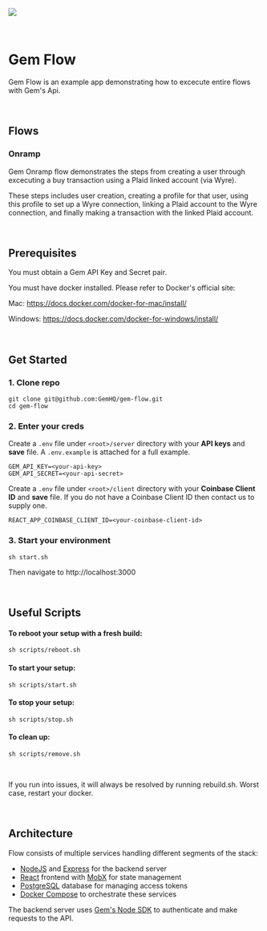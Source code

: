 ![](flow-demo-1.gif)

<br/>

# Gem Flow

Gem Flow is an example app demonstrating how to excecute entire flows with Gem's Api.

<br/>

## Flows

### Onramp

Gem Onramp flow demonstrates the steps from creating a user through excecuting a buy transaction using a Plaid linked account (via Wyre). 

These steps includes user creation, creating a profile for that user, using this profile to set up a Wyre connection, linking a Plaid account to the Wyre connection, and finally making a transaction with the linked Plaid account. 

<br/>

## Prerequisites

You must obtain a Gem API Key and Secret pair.

You must have docker installed. Please refer to Docker's official site:

Mac: https://docs.docker.com/docker-for-mac/install/

Windows: https://docs.docker.com/docker-for-windows/install/

<br/>

## **Get Started**
### 1. **Clone repo**
```
git clone git@github.com:GemHQ/gem-flow.git
cd gem-flow
```

### 2. **Enter your creds**

Create a `.env` file under `<root>/server` directory with your **API keys** and **save** file. A `.env.example` is attached for a full example.

```
GEM_API_KEY=<your-api-key>
GEM_API_SECRET=<your-api-secret>
```

Create a `.env` file under `<root>/client` directory with your **Coinbase Client ID** and **save** file. If you do not have a Coinbase Client ID then contact us to supply one.

```
REACT_APP_COINBASE_CLIENT_ID=<your-coinbase-client-id>
```

### 3. **Start your environment**
```
sh start.sh
```
Then navigate to http://localhost:3000

<br/>

## **Useful Scripts**

#### **To reboot your setup with a fresh build:**
```
sh scripts/reboot.sh
```
#### **To start your setup:**
```
sh scripts/start.sh
```
#### **To stop your setup:**
```
sh scripts/stop.sh
```
#### **To clean up:**
```
sh scripts/remove.sh
```

<br/>

If you run into issues, it will always be resolved by running rebuild.sh.
Worst case, restart your docker.

<br/>

## Architecture

Flow consists of multiple services handling different segments of the stack:

- [NodeJS](https://nodejs.org/en/) and [Express](https://expressjs.com/) for the backend server
- [React](https://reactjs.org/) frontend with [MobX](https://mobx.js.org/README.html) for state management
- [PostgreSQL](https://www.postgresql.org/) database for managing access tokens
- [Docker Compose](https://docs.docker.com/compose/) to orchestrate these services

The backend server uses [Gem's Node SDK](https://github.com/GemHQ/gem-node) to authenticate and make requests to the API.

